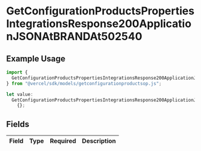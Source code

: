 # GetConfigurationProductsPropertiesIntegrationsResponse200ApplicationJSONAtBRANDAt502540

## Example Usage

```typescript
import {
  GetConfigurationProductsPropertiesIntegrationsResponse200ApplicationJSONAtBRANDAt502540,
} from "@vercel/sdk/models/getconfigurationproductsop.js";

let value:
  GetConfigurationProductsPropertiesIntegrationsResponse200ApplicationJSONAtBRANDAt502540 =
    {};
```

## Fields

| Field       | Type        | Required    | Description |
| ----------- | ----------- | ----------- | ----------- |